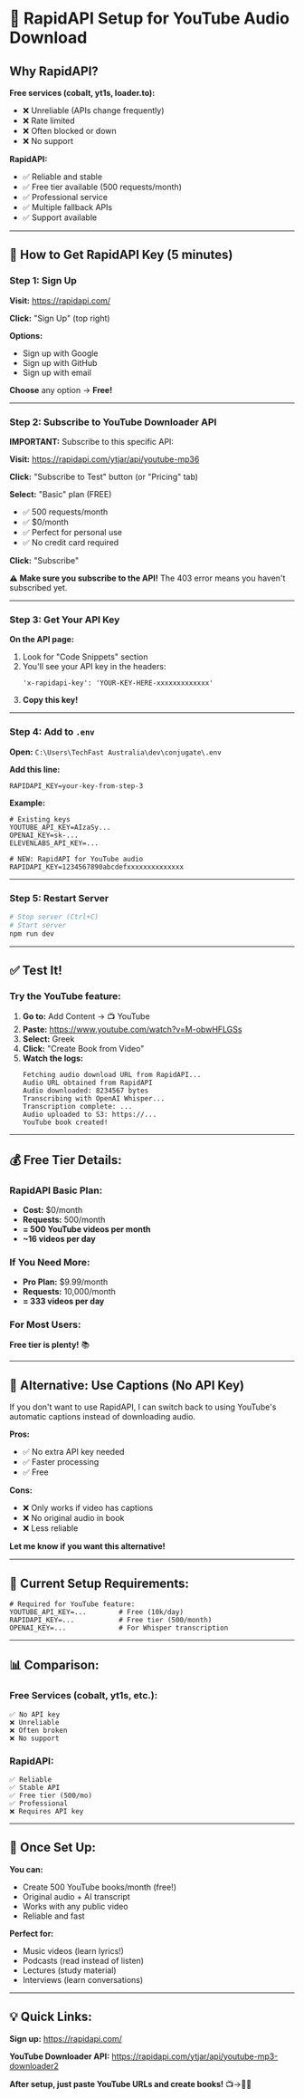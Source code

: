 # 🔑 RapidAPI Setup for YouTube Audio Download

## Why RapidAPI?

**Free services (cobalt, yt1s, loader.to):**
- ❌ Unreliable (APIs change frequently)
- ❌ Rate limited
- ❌ Often blocked or down
- ❌ No support

**RapidAPI:**
- ✅ Reliable and stable
- ✅ Free tier available (500 requests/month)
- ✅ Professional service
- ✅ Multiple fallback APIs
- ✅ Support available

---

## 📝 How to Get RapidAPI Key (5 minutes)

### Step 1: Sign Up

**Visit:** https://rapidapi.com/

**Click:** "Sign Up" (top right)

**Options:**
- Sign up with Google
- Sign up with GitHub
- Sign up with email

**Choose** any option → **Free!**

---

### Step 2: Subscribe to YouTube Downloader API

**IMPORTANT:** Subscribe to this specific API:

**Visit:** https://rapidapi.com/ytjar/api/youtube-mp36

**Click:** "Subscribe to Test" button (or "Pricing" tab)

**Select:** "Basic" plan (FREE)
- ✅ 500 requests/month
- ✅ $0/month
- ✅ Perfect for personal use
- ✅ No credit card required

**Click:** "Subscribe"

**⚠️ Make sure you subscribe to the API!** The 403 error means you haven't subscribed yet.

---

### Step 3: Get Your API Key

**On the API page:**
1. Look for "Code Snippets" section
2. You'll see your API key in the headers:
   ```
   'x-rapidapi-key': 'YOUR-KEY-HERE-xxxxxxxxxxxxx'
   ```
3. **Copy this key!**

---

### Step 4: Add to `.env`

**Open:** `C:\Users\TechFast Australia\dev\conjugate\.env`

**Add this line:**
```env
RAPIDAPI_KEY=your-key-from-step-3
```

**Example:**
```env
# Existing keys
YOUTUBE_API_KEY=AIzaSy...
OPENAI_KEY=sk-...
ELEVENLABS_API_KEY=...

# NEW: RapidAPI for YouTube audio
RAPIDAPI_KEY=1234567890abcdefxxxxxxxxxxxxxx
```

---

### Step 5: Restart Server

```bash
# Stop server (Ctrl+C)
# Start server
npm run dev
```

---

## ✅ Test It!

### Try the YouTube feature:

1. **Go to:** Add Content → 📺 YouTube
2. **Paste:** https://www.youtube.com/watch?v=M-obwHFLGSs
3. **Select:** Greek
4. **Click:** "Create Book from Video"
5. **Watch the logs:**
   ```
   Fetching audio download URL from RapidAPI...
   Audio URL obtained from RapidAPI
   Audio downloaded: 8234567 bytes
   Transcribing with OpenAI Whisper...
   Transcription complete: ...
   Audio uploaded to S3: https://...
   YouTube book created!
   ```

---

## 💰 Free Tier Details:

### RapidAPI Basic Plan:
- **Cost:** $0/month
- **Requests:** 500/month
- **= 500 YouTube videos per month**
- **~16 videos per day**

### If You Need More:
- **Pro Plan:** $9.99/month
- **Requests:** 10,000/month
- **= 333 videos per day**

### For Most Users:
**Free tier is plenty!** 📚

---

## 🎯 Alternative: Use Captions (No API Key)

If you don't want to use RapidAPI, I can switch back to using YouTube's automatic captions instead of downloading audio. 

**Pros:**
- ✅ No extra API key needed
- ✅ Faster processing
- ✅ Free

**Cons:**
- ❌ Only works if video has captions
- ❌ No original audio in book
- ❌ Less reliable

**Let me know if you want this alternative!**

---

## 🔧 Current Setup Requirements:

```env
# Required for YouTube feature:
YOUTUBE_API_KEY=...        # Free (10k/day)
RAPIDAPI_KEY=...           # Free tier (500/month)
OPENAI_KEY=...             # For Whisper transcription
```

---

## 📊 Comparison:

### Free Services (cobalt, yt1s, etc.):
```
✅ No API key
❌ Unreliable
❌ Often broken
❌ No support
```

### RapidAPI:
```
✅ Reliable
✅ Stable API
✅ Free tier (500/mo)
✅ Professional
❌ Requires API key
```

---

## 🚀 Once Set Up:

**You can:**
- Create 500 YouTube books/month (free!)
- Original audio + AI transcript
- Works with any public video
- Reliable and fast

**Perfect for:**
- Music videos (learn lyrics!)
- Podcasts (read instead of listen)
- Lectures (study material)
- Interviews (learn conversations)

---

## 💡 Quick Links:

**Sign up:** https://rapidapi.com/

**YouTube Downloader API:** https://rapidapi.com/ytjar/api/youtube-mp3-downloader2

**After setup, just paste YouTube URLs and create books!** 📺→📖✨

